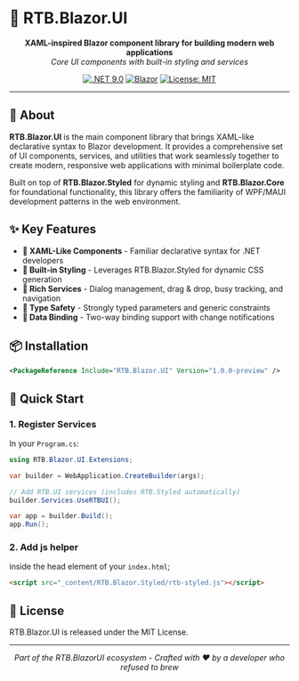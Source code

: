 # 🧩 RTB.Blazor.UI

<div align="center">
  <strong>XAML-inspired Blazor component library for building modern web applications</strong><br>
  <em>Core UI components with built-in styling and services</em>
</div>

<div align="center">
  
[![.NET 9.0](https://img.shields.io/badge/.NET-9.0-512BD4)](https://dotnet.microsoft.com/download)
[![Blazor](https://img.shields.io/badge/Blazor-Web-5C2D91)](https://dotnet.microsoft.com/apps/aspnet/web-apps/blazor)
[![License: MIT](https://img.shields.io/badge/License-MIT-yellow.svg)](https://opensource.org/licenses/MIT)
  
</div>

---

## 🌟 About

**RTB.Blazor.UI** is the main component library that brings XAML-like declarative syntax to Blazor development. It provides a comprehensive set of UI components, services, and utilities that work seamlessly together to create modern, responsive web applications with minimal boilerplate code.

Built on top of **RTB.Blazor.Styled** for dynamic styling and **RTB.Blazor.Core** for foundational functionality, this library offers the familiarity of WPF/MAUI development patterns in the web environment.

## ✨ Key Features

- **🧩 XAML-Like Components** - Familiar declarative syntax for .NET developers
- **🎨 Built-in Styling** - Leverages RTB.Blazor.Styled for dynamic CSS generation
- **🔧 Rich Services** - Dialog management, drag & drop, busy tracking, and navigation
- **🎯 Type Safety** - Strongly typed parameters and generic constraints
- **🔄 Data Binding** - Two-way binding support with change notifications

## 📦 Installation

```xml
<PackageReference Include="RTB.Blazor.UI" Version="1.0.0-preview" />
```

## 🚀 Quick Start

### 1. Register Services

In your `Program.cs`:

```csharp
using RTB.Blazor.UI.Extensions;

var builder = WebApplication.CreateBuilder(args);

// Add RTB.UI services (includes RTB.Styled automatically)
builder.Services.UseRTBUI();

var app = builder.Build();
app.Run();
```

### 2. Add js helper

inside the head element of your `index.html`;

```html
<script src="_content/RTB.Blazor.Styled/rtb-styled.js"></script>
```

## 📄 License

RTB.Blazor.UI is released under the MIT License.

---

<p align="center">
  <i>Part of the RTB.BlazorUI ecosystem - Crafted with ❤ by a developer who refused to brew</i>
</p>
